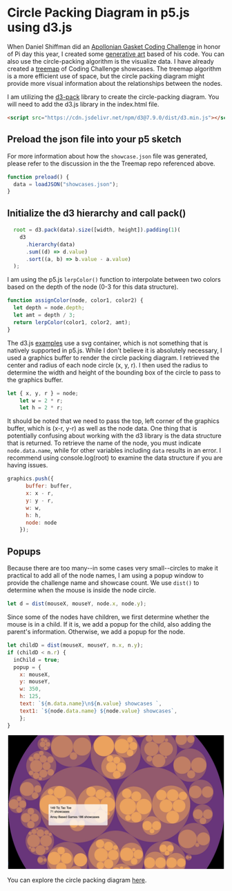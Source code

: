 # Circle Packing Diagram in p5.js using d3.js

When Daniel Shiffman did an [Apollonian Gasket Coding Challenge](https://thecodingtrain.com/challenges/182-apollonian-gasket) in honor of Pi day this year, I created some [generative art](https://github.com/kfahn22/Apollonian-Gasket) based of his code. You can also use the circle-packing algorithm is the visualize data. I have already created a [treemap](https://github.com/kfahn22/Treemap-of-Coding-Train-Challenges) of Coding Challenge showcases. The treemap algorithm is a more efficient use of space, but the circle packing diagram might provide more visual information about the relationships between the nodes.

I am utilizing the [d3-pack](https://d3js.org/d3-hierarchy/pack) library to create the circle-packing diagram. You will need to add the d3.js library in the index.html file.

```html
<script src="https://cdn.jsdelivr.net/npm/d3@7.9.0/dist/d3.min.js"></script>
```

## Preload the json file into your p5 sketch

For more information about how the `showcase.json` file was generated, please refer to the discussion in the the Treemap repo referenced above.

```JavaScript
function preload() {
  data = loadJSON("showcases.json");
}
```

## Initialize the d3 hierarchy and call pack()

```JavaScript
  root = d3.pack(data).size([width, height]).padding(1)(
    d3
      .hierarchy(data)
      .sum((d) => d.value)
      .sort((a, b) => b.value - a.value)
  );
```

I am using the p5.js `lerpColor()` function to interpolate between two colors based on the depth of the node (0-3 for this data structure).

```JavaScript
function assignColor(node, color1, color2) {
  let depth = node.depth;
  let amt = depth / 3;
  return lerpColor(color1, color2, amt);
}
```

The d3.js [examples](https://observablehq.com/@d3/pack-component) use a svg container, which is not something that is natively supported in p5.js. While I don't believe it is absolutely necessary, I used a graphics buffer to render the circle packing diagram. I retrieved the center and radius of each node circle (x, y, r). I then used the radius to determine the width and height of the bounding box of the circle to pass to the graphics buffer.

```JavaScript
let { x, y, r } = node;
    let w = 2 * r;
    let h = 2 * r;
```

It should be noted that we need to pass the top, left corner of the graphics buffer, which is (x-r, y-r) as well as the node data. One thing that is potentially confusing about working with the d3 library is the data structure that is returned. To retrieve the name of the node, you must indicate `node.data.name`, while for other variables including `data` results in an error. I recommend using console.log(root) to examine the data structure if you are having issues.

```JavaScript
graphics.push({
      buffer: buffer,
      x: x - r,
      y: y - r,
      w: w,
      h: h,
      node: node
    });
```

## Popups

Because there are too many--in some cases very small--circles to make it practical to add all of the node names, I am using a popup window to provide the challenge name and showcase count. We use `dist()` to determine when the mouse is inside the node circle.

```JavaScript
let d = dist(mouseX, mouseY, node.x, node.y);
```

Since some of the nodes have children, we first determine whether the mouse is in a child. If it is, we add a popup for the child, also adding the parent's information. Otherwise, we add a popup for the node.

```JavaScript
let childD = dist(mouseX, mouseY, n.x, n.y);
if (childD < n.r) {
  inChild = true;
  popup = {
    x: mouseX,
    y: mouseY,
    w: 350,
    h: 125,
    text: `${n.data.name}\n${n.value} showcases `,
    text1: `${node.data.name} ${node.value} showcases`,
    };
}
```

<p align="center"><img src="assets/depth.jpg" alt="Treemap of Coding Challenge showcases" width="500px"></p>

You can explore the circle packing diagram [here](https://editor.p5js.org/kfahn/full/gp7zqBB9D).
